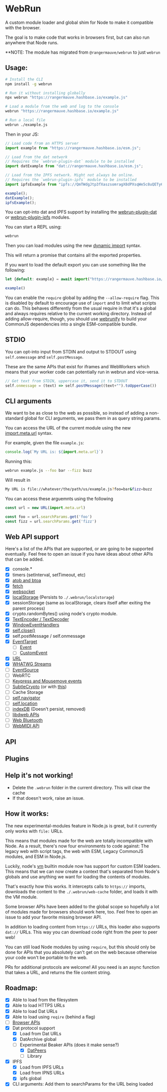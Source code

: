 # WebRun
A custom module loader and global shim for Node to make it compatible with the browser.

The goal is to make code that works in browsers first, but can also run anywhere that Node runs.

**NOTE: The module has migrated from `@rangermauve/webrun` to just `webrun`

## Usage:

```bash
# Install the CLI
npm install -g webrun

# Run it without installing globally
npx webrun "https://rangermauve.hashbase.io/example.js"

# Load a module from the web and log to the console
webrun "https://rangermauve.hashbase.io/example.js"

# Run a local file
webrun ./example.js
```

Then in your JS:

```javascript
// Load code from an HTTPS server
import example from "https://rangermauve.hashbase.io/esm.js";

// Load from the dat network
// Requires the `webrun-plugin-dat` module to be installed
import datExample from "dat://rangermauve.hashbase.io/esm.js";

// Load from the IPFS network. Might not always be online.
// Requires the `webrun-plugin-ipfs` module to be installed
import ipfsExample from "ipfs://QmTWdgJtp3fXaszsomragX8dPXsqWe5c8uQETy6NkFJ7xA";

example();
datExample();
ipfsExample();
```

You can opt-into dat and IPFS support by installing the [webrun-plugin-dat](https://github.com/RangerMauve/webrun-plugin-dat) or [webrun-plugin-ipfs](https://github.com/RangerMauve/webrun-plugin-ipfs) modules.

You can start a REPL using:

```bash
webrun
```

Then you can load modules using the new [dynamic import](https://github.com/tc39/proposal-dynamic-import) syntax.

This will return a promise that contains all the exported properties.

If you want to load the default export you can use something like the following:

```javascript
let {default: example} = await import("https://rangermauve.hashbase.io/esm.js")

example()
```

You can enable the `require` global by adding the `--allow-require` flag. This is disabled by default to encourage use of `import` and to limit what scripts can do. This behaves differently from the usual require in that it's a global and always requires relative to the current working directory. Instead of adding allow-require, though, you should use [webrunify](https://github.com/brechtcs/webrunify) to build your CommonJS dependencies into a single ESM-compatible bundle.

## STDIO

You can opt-into input from STDIN and output to STDOUT using `self.onmessage` and `self.postMessage`.

These are the same APIs that exist for iframes and WebWorkers which means that your worker code can potentially run in webrun and vice-versa.

```javascript
// Get text from STDIN, uppercase it, send it to STDOUT
self.onmessage = (text) => self.postMessage((text+"").toUpperCase())
```

## CLI arguments

We want to be as close to the web as possible, so instead of adding a non-standard global for CLI arguments, we pass them in as query string params.

You can access the URL of the current module using the new [import.meta.url](https://developer.mozilla.org/en-US/docs/Web/JavaScript/Reference/Statements/import.meta) syntax.

For example, given the file `example.js`:

```javascript
console.log(`My URL is: ${import.meta.url}`)
```

Running this:

```bash
webrun example.js --foo bar --fizz buzz
```

Will result in

```bash
My URL is file://whatever/the/path/us/example.js?foo=bar&fizz=buzz
```

You can access these arguemnts using the following

```javascript
const url = new URL(import.meta.url)

const foo = url.searchParams.get('foo')
const fizz = url.searchParams.get('fizz')
```

## Web API support

Here's a list of the APIs that are supported, or are going to be supported eventually. Feel free to open an issue if you have ideas about other APIs that can be added.

- [x] console.*
- [x] timers (setInterval, setTimeout, etc)
- [x] [atob and btoa](https://www.npmjs.com/package/abab)
- [x] [fetch](https://www.npmjs.com/package/node-fetch)
- [x] [websocket](https://www.npmjs.com/package/ws)
- [x] [localStorage](https://www.npmjs.com/package/node-localstorage) (Persists to `./.webrun/localstorage`)
- [x] sessionStorage (same as localStorage, clears itself after exiting the parent process)
- [x] crypto.randomBytes() using node's crypto module.
- [x] [TextEncoder / TextDecoder](https://github.com/modulesio/text-encoder)
- [x] [WindowEventHandlers](https://developer.mozilla.org/en-US/docs/Web/API/WindowEventHandlers)
- [x] [self.close()](https://developer.mozilla.org/en-US/docs/Web/API/Window/close)
- [x] self.postMessage / self.onmessage
- [x] [EventTarget](https://github.com/WebReflection/event-target)
	- [ ] [Event](https://developer.mozilla.org/en-US/docs/Web/API/Event/Event)
	- [ ] [CustomEvent](https://developer.mozilla.org/en-US/docs/Web/API/CustomEvent/CustomEvent)
- [x] [URL](https://developer.mozilla.org/en-US/docs/Web/API/URL)
- [x] [WHATWG Streams](https://github.com/MattiasBuelens/web-streams-polyfill)
- [ ] [EventSource](https://developer.mozilla.org/en-US/docs/Web/API/EventSource)
- [ ] WebRTC
- [ ] [Keypress and Mousemove events](https://github.com/TooTallNate/keypress)
- [ ] [SubtleCrypto](https://github.com/PeculiarVentures/node-webcrypto-p11) (or with [this](https://github.com/PeculiarVentures/node-webcrypto-ossl))
- [ ] Cache Storage
- [ ] [self.navigator](https://developer.mozilla.org/en-US/docs/Web/API/WorkerGlobalScope/navigator)
- [ ] [self.location](https://developer.mozilla.org/en-US/docs/Web/API/WorkerGlobalScope/location)
- [ ] [indexDB](https://www.npmjs.com/package/fake-indexeddb) (Doesn't persist, removed)
- [ ] [libdweb APIs](https://github.com/mozilla/libdweb)
- [ ] [Web Bluetooth](https://github.com/thegecko/webbluetooth)
- [ ] [WebMIDI APi](https://github.com/jazz-soft/JZZ)

## API

## Plugins

## Help it's not working!

- Delete the `.webrun` folder in the current directory. This will clear the cache
- If that doesn't work, raise an issue.

## How it works:

The new experimental-modules feature in Node.js is great, but it currently only works with `file:` URLs.

This means that modules made for the web are totally incompatible with Node. As a result, there's now four environments to code against: The legacy web with script tags, the web with ESM, Legacy CommonJS modules, and ESM in Node.js.

Luckily, node's [vm](https://nodejs.org/api/vm.html#vm_module_link_linker) builtin module now has support for custom ESM loaders. This means that we can now create a context that's separated from Node's globals and use anything we want for loading the contents of modules.

That's exactly how this works. It intercepts calls to `https://` imports, downloads the content to the `./.webrun/web-cache` folder, and loads it with the VM module.

Some browser APIs have been added to the global scope so hopefully a lot of modules made for browsers should work here, too. Feel free to open an issue to add your favorite missing browser API.

In addition to loading content from `https://` URLs, this loader also supports `dat://` URLs. This way you can download code right from the peer to peer web!

You can still load Node modules by using `require`, but this should only be done for APIs that you absolutely can't get on the web because otherwise your code won't be portable to the web.

PRs for additional protocols are welcome! All you need is an async function that takes a URL, and returns the file content string.

## Roadmap:

- [x] Able to load from the filesystem
- [x] Able to load HTTPS URLs
- [x] Able to load Dat URLs
- [x] Able to load using `reqire` (behind a flag)
- [ ] [Browser APIs]()
- [x] Dat protocol support
	- [x] Load from Dat URLs
	- [x] DatArchive global
	- [ ] Experimental Beaker APIs (does it make sense?)
		- [x] [DatPeers](https://github.com/RangerMauve/dat-peers)
		- [ ] Library
- [x] IPFS
	- [x] Load from IPFS URLs
	- [x] Load from IPNS URLs
	- [x] ipfs global
- [x] CLI arguments: Add them to searchParams for the URL being loaded
